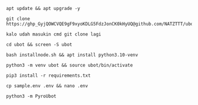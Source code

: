 
```
apt update && apt upgrade -y
```
```
git clone https://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@github.com/NATZTTT/ubot
```
```
kalo udah masukin cmd git clone lagi
```
```
cd ubot && screen -S ubot 
```
```
bash installnode.sh && apt install python3.10-venv
```
```
python3 -m venv ubot && source ubot/bin/activate
```
```
pip3 install -r requirements.txt
```
```
cp sample.env .env && nano .env
```
```
python3 -m PyroUbot
```
